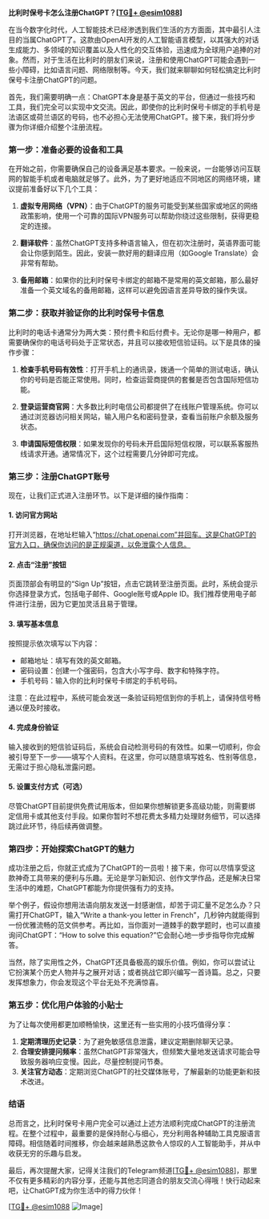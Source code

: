 **比利时保号卡怎么注册ChatGPT？[[TG💪+ @esim1088](https://t.me/s/esim1088)]**

在当今数字化时代，人工智能技术已经渗透到我们生活的方方面面，其中最引人注目的当属ChatGPT了。这款由OpenAI开发的人工智能语言模型，以其强大的对话生成能力、多领域的知识覆盖以及人性化的交互体验，迅速成为全球用户追捧的对象。然而，对于生活在比利时的朋友们来说，注册和使用ChatGPT可能会遇到一些小障碍，比如语言问题、网络限制等。今天，我们就来聊聊如何轻松搞定比利时保号卡注册ChatGPT的问题。

首先，我们需要明确一点：ChatGPT本身是基于英文的平台，但通过一些技巧和工具，我们完全可以实现中文交流。因此，即使你的比利时保号卡绑定的手机号是法语区或荷兰语区的号码，也不必担心无法使用ChatGPT。接下来，我们将分步骤为你详细介绍整个注册流程。

### **第一步：准备必要的设备和工具**

在开始之前，你需要确保自己的设备满足基本要求。一般来说，一台能够访问互联网的智能手机或者电脑就足够了。此外，为了更好地适应不同地区的网络环境，建议提前准备好以下几个工具：

1. **虚拟专用网络（VPN）**：由于ChatGPT的服务可能受到某些国家或地区的网络政策影响，使用一个可靠的国际VPN服务可以帮助你绕过这些限制，获得更稳定的连接。
   
2. **翻译软件**：虽然ChatGPT支持多种语言输入，但在初次注册时，英语界面可能会让你感到陌生。因此，安装一款好用的翻译应用（如Google Translate）会非常有帮助。

3. **备用邮箱**：如果你的比利时保号卡绑定的邮箱不是常用的英文邮箱，那么最好准备一个英文域名的备用邮箱，这样可以避免因语言差异导致的操作失误。

### **第二步：获取并验证你的比利时保号卡信息**

比利时的电话卡通常分为两大类：预付费卡和后付费卡。无论你是哪一种用户，都需要确保你的电话号码处于正常状态，并且可以接收短信验证码。以下是具体的操作步骤：

1. **检查手机号码有效性**：打开手机上的通讯录，拨通一个简单的测试电话，确认你的号码是否能正常使用。同时，检查运营商提供的套餐是否包含国际短信功能。

2. **登录运营商官网**：大多数比利时电信公司都提供了在线账户管理系统。你可以通过浏览器访问相关网站，输入用户名和密码登录，查看当前账户余额及服务状态。

3. **申请国际短信权限**：如果发现你的号码未开启国际短信权限，可以联系客服热线请求开通。通常情况下，这个过程需要几分钟即可完成。

### **第三步：注册ChatGPT账号**

现在，让我们正式进入注册环节。以下是详细的操作指南：

#### **1. 访问官方网站**
打开浏览器，在地址栏输入“https://chat.openai.com”并回车。这是ChatGPT的官方入口，确保你访问的是正规渠道，以免泄露个人信息。

#### **2. 点击“注册”按钮**
页面顶部会有明显的“Sign Up”按钮，点击它跳转至注册页面。此时，系统会提示你选择登录方式，包括电子邮件、Google账号或Apple ID。我们推荐使用电子邮件进行注册，因为它更加灵活且易于管理。

#### **3. 填写基本信息**
按照提示依次填写以下内容：
   - 邮箱地址：填写有效的英文邮箱。
   - 密码设置：创建一个强密码，包含大小写字母、数字和特殊字符。
   - 手机号码：输入你的比利时保号卡绑定的手机号码。
   
注意：在此过程中，系统可能会发送一条验证码短信到你的手机上，请保持信号畅通以便及时接收。

#### **4. 完成身份验证**
输入接收到的短信验证码后，系统会自动检测号码的有效性。如果一切顺利，你会被引导至下一步——填写个人资料。在这里，你可以随意填写姓名、性别等信息，无需过于担心隐私泄露问题。

#### **5. 设置支付方式（可选）**
尽管ChatGPT目前提供免费试用版本，但如果你想解锁更多高级功能，则需要绑定信用卡或其他支付手段。如果你暂时不想花费太多精力处理财务细节，可以选择跳过此环节，待后续再做调整。

### **第四步：开始探索ChatGPT的魅力**

成功注册之后，你就正式成为了ChatGPT的一员啦！接下来，你可以尽情享受这款神奇工具带来的便利与乐趣。无论是学习新知识、创作文学作品，还是解决日常生活中的难题，ChatGPT都能为你提供强有力的支持。

举个例子，假设你想用法语向朋友发送一封感谢信，却苦于词汇量不足怎么办？只需打开ChatGPT，输入“Write a thank-you letter in French”，几秒钟内就能得到一份优雅流畅的范文供参考。再比如，当你面对一道棘手的数学题时，也可以直接询问ChatGPT：“How to solve this equation?”它会耐心地一步步指导你完成解答。

当然，除了实用性之外，ChatGPT还具备极高的娱乐价值。例如，你可以尝试让它扮演某个历史人物并与之展开对话；或者挑战它即兴编写一首诗篇。总之，只要发挥想象力，你会发现这个平台无处不充满惊喜。

### **第五步：优化用户体验的小贴士**

为了让每次使用都更加顺畅愉快，这里还有一些实用的小技巧值得分享：

1. **定期清理历史记录**：为了避免敏感信息泄露，建议定期删除聊天记录。
2. **合理安排提问频率**：虽然ChatGPT非常强大，但频繁大量地发送请求可能会导致服务器响应变慢。因此，尽量控制提问节奏。
3. **关注官方动态**：定期浏览ChatGPT的社交媒体账号，了解最新的功能更新和技术改进。

### **结语**

总而言之，比利时保号卡用户完全可以通过上述方法顺利完成ChatGPT的注册流程。在整个过程中，最重要的是保持耐心与细心，充分利用各种辅助工具克服语言障碍。相信随着时间推移，你会越来越熟悉这款令人惊叹的人工智能助手，并从中收获无穷的乐趣与启发。

最后，再次提醒大家，记得关注我们的Telegram频道[[TG💪+ @esim1088](https://t.me/s/esim1088)]，那里不仅有更多精彩的内容分享，还能与其他志同道合的朋友交流心得哦！快行动起来吧，让ChatGPT成为你生活中的得力伙伴！

[[TG💪+ @esim1088](https://t.me/s/esim1088) ![Image](https://i.postimg.cc/4NQfJmqS/Snipaste-2025-05-13-00-14-12.png)]